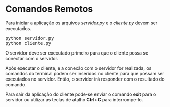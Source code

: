 <h1>Comandos Remotos</h1>

Para iniciar a aplicação os arquivos *servidor.py* e o *cliente.py* devem ser executados. 

<pre>
python servidor.py
python cliente.py
</pre>

O servidor deve ser executado primeiro para que o cliente possa se conectar com o servidor.

Após executar o cliente, e a conexão com o servidor for realizada, os comandos do terminal podem ser inseridos no cliente para que possam ser executados no servidor. Então, o servidor irá responder com o resultado do comando. 

Para sair da aplicação do cliente pode-se enviar o comando **exit** para o servidor ou utilizar as teclas de atalho **Ctrl+C** para interrompe-lo.

